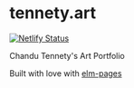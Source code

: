 # tennety.art

[![Netlify Status](https://api.netlify.com/api/v1/badges/aa072a6c-3338-4f17-9f1c-cdd8ec7cd29d/deploy-status)](https://app.netlify.com/sites/youthful-lovelace-ede76c/deploys)

Chandu Tennety's Art Portfolio

Built with love with [elm-pages](https://elm-pages.com)
